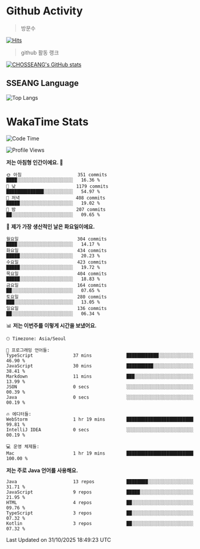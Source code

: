 <!--
**CHOSSEANG/CHOSSEANG** is a ✨ _special_ ✨ repository because its `README.md` (this file) appears on your GitHub profile.

Here are some ideas to get you started:

- 🔭 I’m currently working on ...
- 🌱 I’m currently learning ...
- 👯 I’m looking to collaborate on ...
- 🤔 I’m looking for help with ...
- 💬 Ask me about ...
- 📫 How to reach me: ...
- 😄 Pronouns: ...
- ⚡ Fun fact: ...
-->

# Github Activity
> 방문수

[![Hits](https://hits.seeyoufarm.com/api/count/incr/badge.svg?url=https%3A%2F%2Fgithub.com%2FCHOSSEANG&count_bg=%238AED3E&title_bg=%23495358&icon=electron.svg&icon_color=%23E7E7E7&title=CHOSSEANG&edge_flat=false)](https://hits.seeyoufarm.com)
> github 활동 랭크

[![CHOSSEANG's GitHub stats](https://github-readme-stats.vercel.app/api?username=CHOSSEANG)](https://github.com/CHOSSEANG/github-readme-stats)

## SSEANG Language
![Top Langs](https://github-readme-stats.vercel.app/api/top-langs/?username=CHOSSEANG&layout=compact)

# WakaTime Stats

<!--START_SECTION:waka-->
![Code Time](http://img.shields.io/badge/Code%20Time-872%20hrs%2011%20mins-blue)

![Profile Views](http://img.shields.io/badge/Profile%20Views-0-blue)

**저는 아침형 인간이에요. 🐤** 

```text
🌞 아침                     351 commits         ████░░░░░░░░░░░░░░░░░░░░░   16.36 % 
🌆 낮　                     1179 commits        ██████████████░░░░░░░░░░░   54.97 % 
🌃 저녁                     408 commits         █████░░░░░░░░░░░░░░░░░░░░   19.02 % 
🌙 밤　                     207 commits         ██░░░░░░░░░░░░░░░░░░░░░░░   09.65 % 
```
📅 **제가 가장 생산적인 날은 화요일이에요.** 

```text
월요일                      304 commits         ████░░░░░░░░░░░░░░░░░░░░░   14.17 % 
화요일                      434 commits         █████░░░░░░░░░░░░░░░░░░░░   20.23 % 
수요일                      423 commits         █████░░░░░░░░░░░░░░░░░░░░   19.72 % 
목요일                      404 commits         █████░░░░░░░░░░░░░░░░░░░░   18.83 % 
금요일                      164 commits         ██░░░░░░░░░░░░░░░░░░░░░░░   07.65 % 
토요일                      280 commits         ███░░░░░░░░░░░░░░░░░░░░░░   13.05 % 
일요일                      136 commits         ██░░░░░░░░░░░░░░░░░░░░░░░   06.34 % 
```


📊 **저는 이번주를 이렇게 시간을 보냈어요.** 

```text
🕑︎ Timezone: Asia/Seoul

💬 프로그래밍 언어들: 
TypeScript               37 mins             ████████████░░░░░░░░░░░░░   46.90 % 
JavaScript               30 mins             ██████████░░░░░░░░░░░░░░░   38.41 % 
Markdown                 11 mins             ███░░░░░░░░░░░░░░░░░░░░░░   13.99 % 
JSON                     0 secs              ░░░░░░░░░░░░░░░░░░░░░░░░░   00.39 % 
Java                     0 secs              ░░░░░░░░░░░░░░░░░░░░░░░░░   00.19 % 

🔥 에디터들: 
WebStorm                 1 hr 19 mins        █████████████████████████   99.81 % 
IntelliJ IDEA            0 secs              ░░░░░░░░░░░░░░░░░░░░░░░░░   00.19 % 

💻 운영 체제들: 
Mac                      1 hr 19 mins        █████████████████████████   100.00 % 
```

**저는 주로 Java 언어를 사용해요.** 

```text
Java                     13 repos            ████████░░░░░░░░░░░░░░░░░   31.71 % 
JavaScript               9 repos             █████░░░░░░░░░░░░░░░░░░░░   21.95 % 
HTML                     4 repos             ██░░░░░░░░░░░░░░░░░░░░░░░   09.76 % 
TypeScript               3 repos             ██░░░░░░░░░░░░░░░░░░░░░░░   07.32 % 
Kotlin                   3 repos             ██░░░░░░░░░░░░░░░░░░░░░░░   07.32 % 
```




 Last Updated on 31/10/2025 18:49:23 UTC
<!--END_SECTION:waka-->
